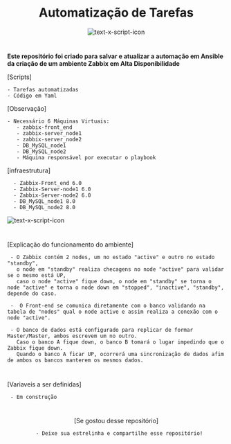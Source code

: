 <h1 align="center"> Automatização de Tarefas </h1>

<div align="center">

![text-x-script-icon](https://cdn.iconscout.com/icon/free/png-256/free-ansible-282283.png)


 <h1>

</div>


<b>Este repositório foi criado para salvar e atualizar a automação em Ansible da criação de um ambiente Zabbix em Alta Disponibilidade</b>



[Scripts]

    - Tarefas automatizadas
    - Código em Yaml
    
[Observação]
 
    - Necessário 6 Máquinas Virtuais:
       - zabbix-front_end
       - zabbix-server_node1
       - zabbix-server_node2
       - DB_MySQL_node1
       - DB_MySQL_node2
       - Máquina responsável por executar o playbook
 
  [infraestrutura]
 
      - Zabbix-Front_end 6.0
      - Zabbix-Server-node1 6.0
      - Zabbix-Server-node2 6.0
      - DB_MySQL_node1 8.0
      - DB_MySQL_node2 8.0
    


  
  
![text-x-script-icon](https://i.ibb.co/0KJLTQL/image-git.png)

 <h1></h1>

[Explicação do funcionamento do ambiente]
    
     - O Zabbix contém 2 nodes, um no estado "active" e outro no estado "standby",
       o node em "standby" realiza checagens no node "active" para validar se o mesmo está UP, 
       caso o node "active" fique down, o node em "standby" se torna o node "active" e torna o node down em "stopped", "inactive", "standby", depende do caso.
 
     -  O Front-end se comunica diretamente com o banco validando na tabela de "nodes" qual o node active e assim realiza a conexão com o node "active".
 
     - O banco de dados está configurado para replicar de formar Master/Master, ambos escrevem um no outro. 
       Caso o banco A fique down, o banco B tomará o lugar impedindo que o Zabbix fique down. 
       Quando o banco A ficar UP, ocorrerá uma sincronização de dados afim de ambos os bancos manterem os mesmos dados.
 
 <h1></h1>
 
 [Variaveis a ser definidas]
 
     - Em construção
 
 
 <h1></h1>
 <div align="center">
 
  
  [Se gostou desse repositório]
  
      - Deixe sua estrelinha e compartilhe esse repositório!
  
 </div>
 
 
